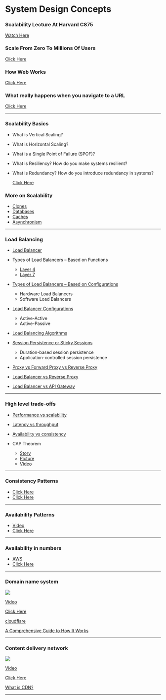 # System Design Concepts


### Scalability Lecture At Harvard CS75

[Watch Here](https://www.youtube.com/watch?v=-W9F__D3oY4)

### Scale From Zero To Millions Of Users

[Click Here](https://bytebytego.com/courses/system-design-interview/scale-from-zero-to-millions-of-users)


### How Web Works

[Click Here](https://github.com/vasanthk/how-web-works)

### What really happens when you navigate to a URL

[Click Here](https://igoro.com/archive/what-really-happens-when-you-navigate-to-a-url/)

---

### Scalability Basics

* What is Vertical Scaling?
* What is Horizontal Scaling?
* What is a Single Point of Failure (SPOF)?
* What is Resiliency? How do you make systems resilient?
* What is Redundancy? How do you introduce redundancy in systems?

    [Click Here](https://systemdesignprep.com/scalability)

### More on Scalability

* [Clones](https://web.archive.org/web/20220530193911/https://www.lecloud.net/post/7295452622/scalability-for-dummies-part-1-clones)
* [Databases](https://web.archive.org/web/20220602114024/https://www.lecloud.net/post/7994751381/scalability-for-dummies-part-2-database)
* [Caches](https://web.archive.org/web/20220308125625/https://www.lecloud.net/post/9246290032/scalability-for-dummies-part-3-cache)
* [Asynchronism](https://web.archive.org/web/20220617032344/https://www.lecloud.net/post/9699762917/scalability-for-dummies-part-4-asynchronism)

---

### Load Balancing

* [Load Balancer](https://github.com/donnemartin/system-design-primer#load-balancer)

* Types of Load Balancers – Based on Functions
    * [Layer 4](https://www.nginx.com/resources/glossary/layer-4-load-balancing/)
    * [Layer 7](https://www.nginx.com/resources/glossary/layer-7-load-balancing/) 

* [Types of Load Balancers – Based on Configurations](https://www.appviewx.com/education-center/load-balancer-and-types/#types-of-load-balancers-based-on-configuration)
    * Hardware Load Balancers
    * Software Load Balancers

* [Load Balancer Configurations](https://kemptechnologies.com/white-papers/unfog-confusion-active-passive-activeactive-load-balancing)
    * Active-Active
    * Active-Passive

* [Load Balancing Algorithms](https://www.appviewx.com/education-center/load-balancer-and-types/#load-balancing-methods)

* [Session Persistence or Sticky Sessions](https://www.imperva.com/learn/availability/sticky-session-persistence-and-cookies/)
    * Duration-based session persistence
    * Application-controlled session persistence

* [Proxy vs Forward Proxy vs Reverse Proxy](https://www.youtube.com/watch?v=MiqrArNSxSM)

* [Load Balancer vs Reverse Proxy](https://www.nginx.com/resources/glossary/reverse-proxy-vs-load-balancer/)

* [Load Balancer vs API Gateway](https://blog.hubspot.com/website/api-gateway-vs-load-balancer)

---

### High level trade-offs

* [Performance vs scalability](https://github.com/donnemartin/system-design-primer#performance-vs-scalability)

* [Latency vs throughput](https://github.com/donnemartin/system-design-primer#latency-vs-throughput)

* [Availability vs consistency](https://github.com/donnemartin/system-design-primer#availability-vs-consistency)

* CAP Theorem
    * [Story](http://ksat.me/a-plain-english-introduction-to-cap-theorem)
    * [Picture](https://mwhittaker.github.io/blog/an_illustrated_proof_of_the_cap_theorem/)
    * [Video](https://www.youtube.com/watch?v=k-Yaq8AHlFA)

---

### Consistency Patterns

* [Click Here](https://systemdesign.one/consistency-patterns/)
* [Click Here](https://github.com/donnemartin/system-design-primer#consistency-patterns)

---

### Availability Patterns

* [Video](https://www.youtube.com/watch?v=WC7kpQPGPp8)
* [Click Here](https://github.com/donnemartin/system-design-primer#availability-patterns)

---

### Availability in numbers

* [AWS](https://docs.aws.amazon.com/wellarchitected/latest/reliability-pillar/availability.html)
* [Click Here](https://github.com/donnemartin/system-design-primer#availability-in-numbers)

---

### Domain name system

<img src="https://d1.awsstatic.com/Route53/how-route-53-routes-traffic.8d313c7da075c3c7303aaef32e89b5d0b7885e7c.png" height="auto" width="auto" >

[Video](https://www.youtube.com/watch?v=9f1AW2it2WY)

[Click Here](https://github.com/donnemartin/system-design-primer#domain-name-system)

[cloudflare](https://www.cloudflare.com/learning/dns/what-is-dns/)

[A Comprehensive Guide to How It Works](https://www.hostinger.in/tutorials/what-is-dns)

---

### Content delivery network

<img src="https://i.ytimg.com/vi/RI9np1LWzqw/hq720.jpg" height="auto" width="auto" >

[Video](https://www.youtube.com/watch?v=RI9np1LWzqw)

[Click Here](https://github.com/donnemartin/system-design-primer#content-delivery-network)

[What is CDN?](https://aws.amazon.com/what-is/cdn/)

---
